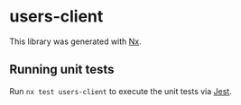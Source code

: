 # users-client

This library was generated with [Nx](https://nx.dev).

## Running unit tests

Run `nx test users-client` to execute the unit tests via [Jest](https://jestjs.io).
